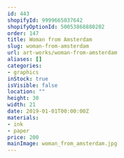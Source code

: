 ```yaml
---
id: 443
shopifyId: 9999665037642
shopifyOptionId: 50053868880202
order: 147
title: Woman from Amsterdam
slug: woman-from-amsterdam
url: art-works/woman-from-amsterdam
aliases: []
categories:
- graphics
inStock: true
isVisible: false
location: ""
height: 30
width: 21
date: 2019-01-01T00:00:00Z
materials:
- ink
- paper
price: 200
mainImage: woman_from_amsterdam.jpg
---
```

